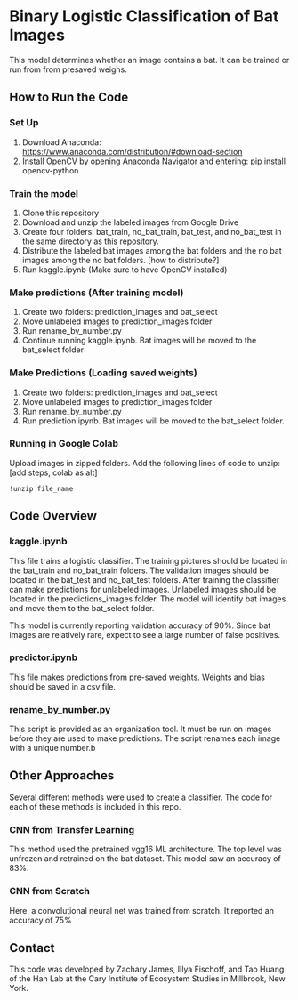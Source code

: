 # Binary Logistic Classification of Bat Images

This model determines whether an image contains a bat. It can be trained or run from
from presaved weighs.

## How to Run the Code

### Set Up

1. Download Anaconda: https://www.anaconda.com/distribution/#download-section
2. Install OpenCV by opening Anaconda Navigator and entering:
	pip install opencv-python

### Train the model

1. Clone this repository
2. Download and unzip the labeled images from Google Drive
2. Create four folders: bat_train, no_bat_train, bat_test, and no_bat_test in the
same directory as this repository.
3. Distribute the labeled bat images among the bat folders and the no bat images
among the no bat folders. [how to distribute?]
4. Run kaggle.ipynb (Make sure to have OpenCV installed)

### Make predictions (After training model)

1. Create two folders: prediction_images and bat_select
2. Move unlabeled images to prediction_images folder
3. Run rename_by_number.py
4. Continue running kaggle.ipynb. Bat images will be moved to the bat_select
folder

### Make Predictions (Loading saved weights)
1. Create two folders: prediction_images and bat_select
2. Move unlabeled images to prediction_images folder
3. Run rename_by_number.py
4. Run prediction.ipynb. Bat images will be moved to the bat_select
folder.

### Running in Google Colab

Upload images in zipped folders. Add the following lines of code to unzip:[add steps, colab as alt]

	!unzip file_name

## Code Overview

### kaggle.ipynb

This file trains a logistic classifier. The training pictures should be located in the bat_train and no_bat_train folders. The validation images should be located in the bat_test and no_bat_test folders. After training the classifier can make predictions for unlabeled images. Unlabeled images should be located in the predictions_images folder. The model will identify bat images and move them to the bat_select folder.

This model is currently reporting validation accuracy of 90%. Since bat images are relatively rare, expect to see a large number of false positives.

### predictor.ipynb

This file makes predictions from pre-saved weights. Weights and bias should
be saved in a csv file.

### rename_by_number.py

This script is provided as an organization tool. It must be run on images before
they are used to make predictions. The script renames each image with a unique
number.b

## Other Approaches

Several different methods were used to create a classifier. The code for each of these methods is included in this repo.

### CNN from Transfer Learning

This method used the pretrained vgg16 ML architecture. The top level was unfrozen
and retrained on the bat dataset. This model saw an accuracy of 83%.

### CNN from Scratch

Here, a convolutional neural net was trained from scratch. It reported an accuracy
of 75%

## Contact

This code was developed by Zachary James, Illya Fischoff, and Tao Huang of the Han Lab at the Cary Institute of Ecosystem Studies in Millbrook, New York.
